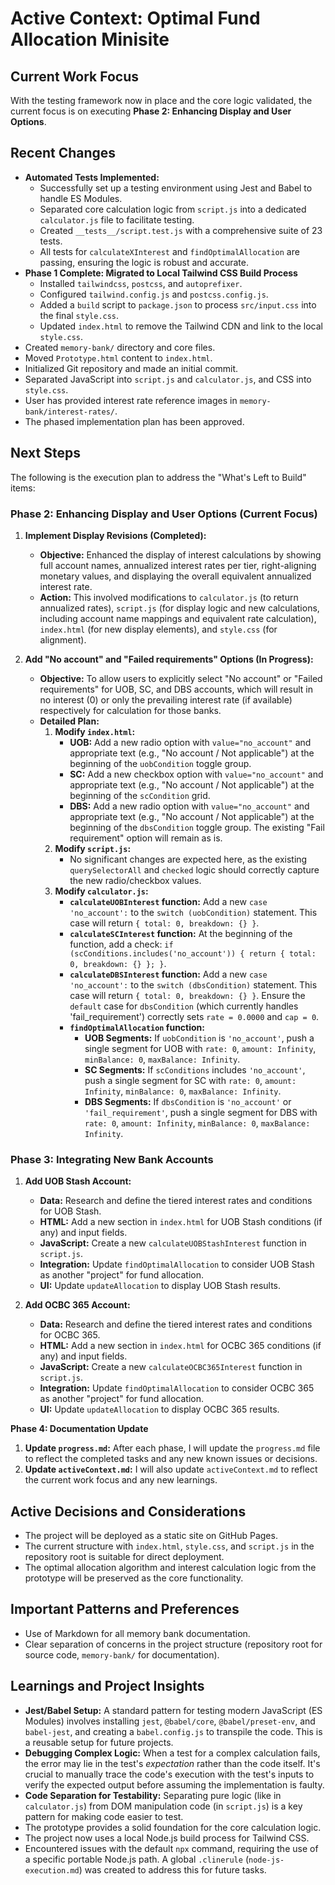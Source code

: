 # Active Context: Optimal Fund Allocation Minisite

## Current Work Focus

With the testing framework now in place and the core logic validated, the current focus is on executing **Phase 2: Enhancing Display and User Options**.

## Recent Changes

- **Automated Tests Implemented:**
  - Successfully set up a testing environment using Jest and Babel to handle ES Modules.
  - Separated core calculation logic from `script.js` into a dedicated `calculator.js` file to facilitate testing.
  - Created `__tests__/script.test.js` with a comprehensive suite of 23 tests.
  - All tests for `calculateXInterest` and `findOptimalAllocation` are passing, ensuring the logic is robust and accurate.
- **Phase 1 Complete: Migrated to Local Tailwind CSS Build Process**
  - Installed `tailwindcss`, `postcss`, and `autoprefixer`.
  - Configured `tailwind.config.js` and `postcss.config.js`.
  - Added a `build` script to `package.json` to process `src/input.css` into the final `style.css`.
  - Updated `index.html` to remove the Tailwind CDN and link to the local `style.css`.
- Created `memory-bank/` directory and core files.
- Moved `Prototype.html` content to `index.html`.
- Initialized Git repository and made an initial commit.
- Separated JavaScript into `script.js` and `calculator.js`, and CSS into `style.css`.
- User has provided interest rate reference images in `memory-bank/interest-rates/`.
- The phased implementation plan has been approved.

## Next Steps

The following is the execution plan to address the "What's Left to Build" items:

### Phase 2: Enhancing Display and User Options (Current Focus)

1.  **Implement Display Revisions (Completed):**
    *   **Objective:** Enhanced the display of interest calculations by showing full account names, annualized interest rates per tier, right-aligning monetary values, and displaying the overall equivalent annualized interest rate.
    *   **Action:** This involved modifications to `calculator.js` (to return annualized rates), `script.js` (for display logic and new calculations, including account name mappings and equivalent rate calculation), `index.html` (for new display elements), and `style.css` (for alignment).

2.  **Add "No account" and "Failed requirements" Options (In Progress):**
    *   **Objective:** To allow users to explicitly select "No account" or "Failed requirements" for UOB, SC, and DBS accounts, which will result in no interest (0) or only the prevailing interest rate (if available) respectively for calculation for those banks.
    *   **Detailed Plan:**
        1.  **Modify `index.html`:**
            *   **UOB:** Add a new radio option with `value="no_account"` and appropriate text (e.g., "No account / Not applicable") at the beginning of the `uobCondition` toggle group.
            *   **SC:** Add a new checkbox option with `value="no_account"` and appropriate text (e.g., "No account / Not applicable") at the beginning of the `scCondition` grid.
            *   **DBS:** Add a new radio option with `value="no_account"` and appropriate text (e.g., "No account / Not applicable") at the beginning of the `dbsCondition` toggle group. The existing "Fail requirement" option will remain as is.
        2.  **Modify `script.js`:**
            *   No significant changes are expected here, as the existing `querySelectorAll` and `checked` logic should correctly capture the new radio/checkbox values.
        3.  **Modify `calculator.js`:**
            *   **`calculateUOBInterest` function:** Add a new `case 'no_account':` to the `switch (uobCondition)` statement. This case will return `{ total: 0, breakdown: {} }`.
            *   **`calculateSCInterest` function:** At the beginning of the function, add a check: `if (scConditions.includes('no_account')) { return { total: 0, breakdown: {} }; }`.
            *   **`calculateDBSInterest` function:** Add a new `case 'no_account':` to the `switch (dbsCondition)` statement. This case will return `{ total: 0, breakdown: {} }`. Ensure the `default` case for `dbsCondition` (which currently handles 'fail_requirement') correctly sets `rate = 0.0000` and `cap = 0`.
            *   **`findOptimalAllocation` function:**
                *   **UOB Segments:** If `uobCondition` is `'no_account'`, push a single segment for UOB with `rate: 0`, `amount: Infinity`, `minBalance: 0`, `maxBalance: Infinity`.
                *   **SC Segments:** If `scConditions` includes `'no_account'`, push a single segment for SC with `rate: 0`, `amount: Infinity`, `minBalance: 0`, `maxBalance: Infinity`.
                *   **DBS Segments:** If `dbsCondition` is `'no_account'` or `'fail_requirement'`, push a single segment for DBS with `rate: 0`, `amount: Infinity`, `minBalance: 0`, `maxBalance: Infinity`.

### Phase 3: Integrating New Bank Accounts

1. __Add UOB Stash Account:__

   - __Data:__ Research and define the tiered interest rates and conditions for UOB Stash.
   - __HTML:__ Add a new section in `index.html` for UOB Stash conditions (if any) and input fields.
   - __JavaScript:__ Create a new `calculateUOBStashInterest` function in `script.js`.
   - __Integration:__ Update `findOptimalAllocation` to consider UOB Stash as another "project" for fund allocation.
   - __UI:__ Update `updateAllocation` to display UOB Stash results.

2. __Add OCBC 365 Account:__

   - __Data:__ Research and define the tiered interest rates and conditions for OCBC 365.
   - __HTML:__ Add a new section in `index.html` for OCBC 365 conditions (if any) and input fields.
   - __JavaScript:__ Create a new `calculateOCBC365Interest` function in `script.js`.
   - __Integration:__ Update `findOptimalAllocation` to consider OCBC 365 as another "project" for fund allocation.
   - __UI:__ Update `updateAllocation` to display OCBC 365 results.

__Phase 4: Documentation Update__

1. __Update `progress.md`:__ After each phase, I will update the `progress.md` file to reflect the completed tasks and any new known issues or decisions.
2. __Update `activeContext.md`:__ I will also update `activeContext.md` to reflect the current work focus and any new learnings.


## Active Decisions and Considerations

- The project will be deployed as a static site on GitHub Pages.
- The current structure with `index.html`, `style.css`, and `script.js` in the repository root is suitable for direct deployment.
- The optimal allocation algorithm and interest calculation logic from the prototype will be preserved as the core functionality.

## Important Patterns and Preferences

- Use of Markdown for all memory bank documentation.
- Clear separation of concerns in the project structure (repository root for source code, `memory-bank/` for documentation).

## Learnings and Project Insights

- **Jest/Babel Setup:** A standard pattern for testing modern JavaScript (ES Modules) involves installing `jest`, `@babel/core`, `@babel/preset-env`, and `babel-jest`, and creating a `babel.config.js` to transpile the code. This is a reusable setup for future projects.
- **Debugging Complex Logic:** When a test for a complex calculation fails, the error may lie in the test's *expectation* rather than the code itself. It's crucial to manually trace the code's execution with the test's inputs to verify the expected output before assuming the implementation is faulty.
- **Code Separation for Testability:** Separating pure logic (like in `calculator.js`) from DOM manipulation code (in `script.js`) is a key pattern for making code easier to test.
- The prototype provides a solid foundation for the core calculation logic.
- The project now uses a local Node.js build process for Tailwind CSS.
- Encountered issues with the default `npx` command, requiring the use of a specific portable Node.js path. A global `.clinerule` (`node-js-execution.md`) was created to address this for future tasks.
